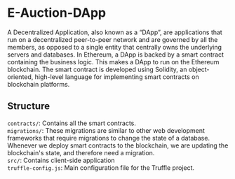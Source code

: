 # E-Auction-DApp

A Decentralized Application, also known as a “DApp”, are applications that run on a decentralized peer-to-peer network and are governed by all the members, as opposed to a single entity that centrally owns the underlying servers and databases. In Ethereum, a DApp is backed by a smart contract containing the business logic. This makes a DApp to run on the Ethereum blockchain. The smart contract is developed using Solidity, an object-oriented, high-level language for implementing smart contracts on blockchain platforms.

## Structure

```contracts/```: Contains all the smart contracts.<br>
```migrations/```: These migrations are similar to other web development frameworks that require migrations to change the state of a database. Whenever we deploy smart contracts to the blockchain, we are updating the blockchain's state, and therefore need a migration.<br>
```src/```: Contains client-side application<br>
```truffle-config.js```: Main configuration file for the Truffle project.
